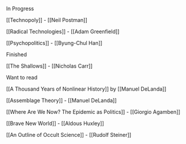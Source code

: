 In Progress

[[Technopoly]] - [[Neil Postman]]

[[Radical Technologies]] - [[Adam Greenfield]]

[[Psychopolitics]] - [[Byung-Chul Han]]


Finished

[[The Shallows]] - [[Nicholas Carr]]



Want to read

[[A Thousand Years of Nonlinear History]] by [[Manuel DeLanda]]

[[Assemblage Theory]] - [[Manuel DeLanda]]

[[Where Are We Now? The Epidemic as Politics]] - [[Giorgio Agamben]]

[[Brave New World]] - [[Aldous Huxley]]

[[An Outline of Occult Science]] - [[Rudolf Steiner]]

